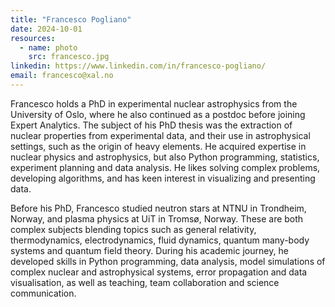 ```yaml
---
title: "Francesco Pogliano"
date: 2024-10-01
resources:
  - name: photo
    src: francesco.jpg
linkedin: https://www.linkedin.com/in/francesco-pogliano/
email: francesco@xal.no
---
```


Francesco holds a PhD in experimental nuclear astrophysics from the University of Oslo, where he also continued as a postdoc before joining Expert Analytics. The subject of his PhD thesis was the extraction of nuclear properties from experimental data, and their use in astrophysical settings, such as the origin of heavy elements. He acquired expertise in nuclear physics and astrophysics, but also Python programming, statistics, experiment planning and data analysis. He likes solving complex problems, developing algorithms, and has keen interest in visualizing and presenting data.

<!--more-->

Before his PhD, Francesco studied neutron stars at NTNU in Trondheim, Norway, and plasma physics at UiT in Tromsø, Norway. These are both complex subjects blending topics such as general relativity, thermodynamics, electrodynamics, fluid dynamics, quantum many-body systems and quantum field theory. During his academic journey, he developed skills in Python programming, data analysis, model simulations of complex nuclear and astrophysical systems, error propagation and data visualisation, as well as teaching, team collaboration and science communication.